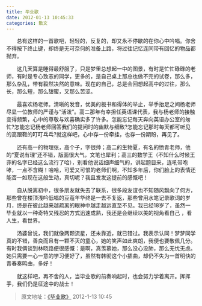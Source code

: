 ```yaml
---
title: 毕业歌 
date: 2012-01-13 10:45:33
categories: 散文 
---
```


&emsp;&emsp;总有这样的一首歌吧，轻轻的，反复的，却又永不停歇的在你心中吟唱。你舍不得按下终止键，却终是无可奈何的准备上路，将过往记忆连同带有回忆的物品都抛弃。
<!-- more -->

&emsp;&emsp;这几天算是睡得最舒服了，只是梦里总想起一中的图景，有时是忙忙碌碌的老师，有时是专心致志的同学，更多的，是自己桌上那总也做不完的试卷，那么多，那么杂乱，带有毅然决然的意味。现在的自己，总是会回想起高中的过往，那么长，那么短，那么甜蜜，又那么苦涩。

&emsp;&emsp;最喜欢杨老师。清晰的发音，优美的板书和得体的举止，举手抬足之间杨老师尽显一位教师的严谨与“活泼”。高二那年有幸担任英语课代表，我与杨老师的接触变得频繁，心中的尊敬与欢喜确实多了许多。怎能忘记每天奔向英语办公室的匆忙?怎能忘记杨老师回答我们的提问时的幽默与细致?怎能忘记那时每天都可听见的高跟鞋的叮叮乓乓?就这样吧，心中存一份牵挂，也存一份期盼，再见了。

&emsp;&emsp;还有高一的物理张，高个子，字很帅；高二的生物夏，有名的愤青老师，他的“夏说有理”还不错，版面很大气，文笔也犀利；高三的数学王（不知什么时候王菲的名字已经这么流行了哈），别看他说话细声细气的，讲起题目来，连吼带咆哮，一点不含糊！哈哈，可爱又可恨的老师们啊，不知多年后，你们脸上的表情还能否一如现在这般生动，真切呢？我且发发这提前的感慨吧！

&emsp;&emsp;自从脱离初中，很多朋友就失去了联系，很多段友谊也不知随风飘向了何方，那些曾在楼顶浅吟低唱的豆蔻年华终是一去不复返，那些曾用水笔记录歌词的岁月，终是在彼此越来越疏离的眼神中越走越远直至不见。我已经18岁了，虽然一毕业就以一种奇特又残忍的方式迅速成熟，我还是会继续以美的视角看自己 ，看人生，看世界。

&emsp;&emsp;汤婆曾说，我们就像两颗流星，还未靠近，就已错过。我表示认同！梦梦同学真的不错，善良而且有一颗不灭的童心，她的笑声如此爽朗，我便也要敬佩几分。有时我俩谈到林晓路便很感慨：是啊，真羡慕她，那么没心没肺，那么无忧无虑。她只需要一心一意的学习便好了，虽然有韩彻这个小插曲，却仍不失为一首明快的青春奏鸣曲，多好！

&emsp;&emsp;就这样吧，再不舍的人，当毕业歌的前奏响起时，也会努力学着离开。挥挥手，我们仍是征途中的战士！

> 原文地址：[《毕业歌》](https://user.qzone.qq.com/2269681280/blog/1326422710) 2012-1-13 10:45